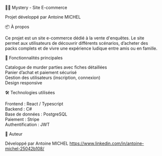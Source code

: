 🕵️‍♀️ Mystery - Site E-commerce

Projet développé par Antoine MICHEL

📦 À propos

Ce projet est un site e-commerce dédié à la vente d'enquêtes. Le site permet aux utilisateurs de découvrir différents scénarios, d’acheter des packs complets et de vivre une expérience ludique entre amis ou en famille.

🚀 Fonctionnalités principales

Catalogue de murder parties avec fiches détaillées<br />
Panier d’achat et paiement sécurisé<br />
Gestion des utilisateurs (inscription, connexion)<br />
Design responsive<br />

🛠️ Technologies utilisées

Frontend : React / Typescript<br />
Backend : C# <br />
Base de données : PostgreSQL<br />
Paiement : Stripe<br />
Authentification : JWT <br />

👤 Auteur

Développé par Antoine MICHEL
https://www.linkedin.com/in/antoine-michel-25042b108/
